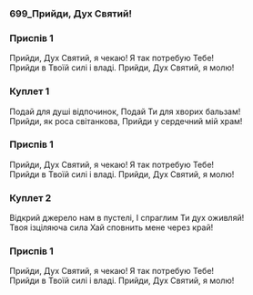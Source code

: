 ### 699_Прийди, Дух Святий!
### Приспів 1
Прийди, Дух Святий, я чекаю! Я так потребую Тебе! <br/>Прийди в Твоїй силі і владі. Прийди, Дух Святий, я молю!
### Куплет 1
Подай для душі відпочинок, Подай Ти для хворих бальзам! <br/>Прийди, як роса світанкова, Прийди у сердечний мій храм!
### Приспів 1
Прийди, Дух Святий, я чекаю! Я так потребую Тебе! <br/>Прийди в Твоїй силі і владі. Прийди, Дух Святий, я молю!
### Куплет 2
Відкрий джерело нам в пустелі, І спраглим Ти дух оживляй! <br/>Твоя ізціляюча сила Хай сповнить мене через край!
### Приспів 1
Прийди, Дух Святий, я чекаю! Я так потребую Тебе! <br/>Прийди в Твоїй силі і владі. Прийди, Дух Святий, я молю!
